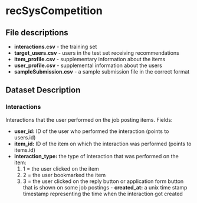 # recSysCompetition

## File descriptions
- **interactions.csv** - the training set
- **target_users.csv** - users in the test set receiving recommendations
- **item_profile.csv** - supplementary information about the items
- **user_profile.csv** - supplemental information about the users
- **sampleSubmission.csv** - a sample submission file in the correct format

## Dataset Description

### Interactions

Interactions that the user performed on the job posting items. Fields:

- **user_id:** ID of the user who performed the interaction (points to users.id)
- **item_id:** ID of the item on which the interaction was performed (points to items.id)
- **interaction_type:** the type of interaction that was performed on the item:
    1. 1 = the user clicked on the item
    2. 2 = the user bookmarked the item
    3. 3 = the user clicked on the reply button or application form button that is shown on some job postings
- **created_at:** a unix time stamp timestamp representing the time when the interaction got created


